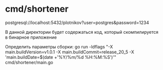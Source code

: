 # cmd/shortener

postgresql://localhost:5432/plotnikov?user=postgres&password=1234

В данной директории будет содержаться код, который скомпилируется в бинарное приложение

Определить параметры сборки:
go run -ldflags "-X main.buildVersion=v1.0.1 -X main.buildCommit=release_20_5 -X 'main.buildDate=$(date +'%Y/%m/%d %H:%M:%S')'" cmd/shortener/main.go